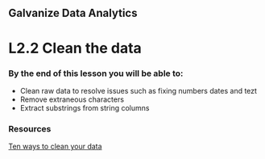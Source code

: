 ## Galvanize Data Analytics
# L2.2 Clean the data

### By the end of this lesson you will be able to:
* Clean raw data to resolve issues such as fixing numbers dates and tezt
* Remove extraneous characters
* Extract substrings from string columns

### Resources
[Ten ways to clean your data](https://support.office.com/en-us/article/top-ten-ways-to-clean-your-data-2844b620-677c-47a7-ac3e-c2e157d1db19)




